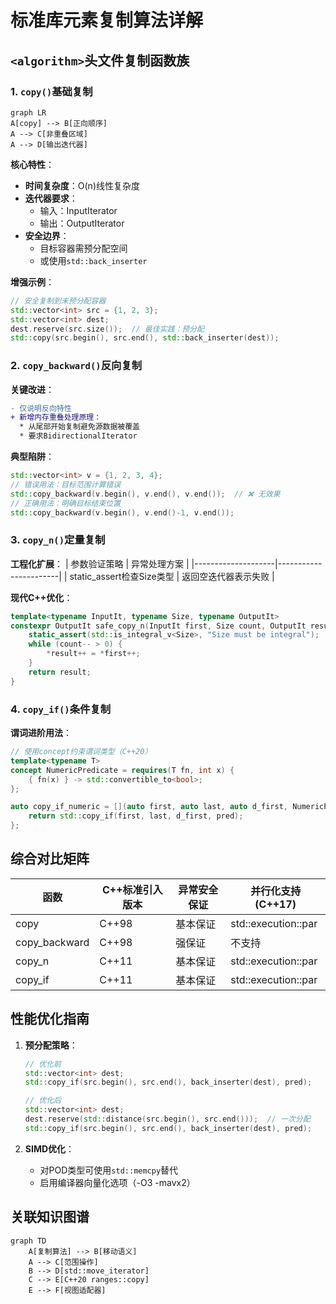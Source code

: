 
# 标准库元素复制算法详解
## `<algorithm>`头文件复制函数族

### 1. `copy()`基础复制
```mermaid
graph LR
A[copy] --> B[正向顺序]
A --> C[非重叠区域]
A --> D[输出迭代器]
```

**核心特性**：
- **时间复杂度**：O(n)线性复杂度
- **迭代器要求**：
  - 输入：InputIterator
  - 输出：OutputIterator
- **安全边界**：
  - 目标容器需预分配空间
  - 或使用`std::back_inserter`

**增强示例**：
```cpp
// 安全复制到未预分配容器
std::vector<int> src = {1, 2, 3};
std::vector<int> dest;
dest.reserve(src.size());  // 最佳实践：预分配
std::copy(src.begin(), src.end(), std::back_inserter(dest));
```

### 2. `copy_backward()`反向复制
**关键改进**：
```diff
- 仅说明反向特性
+ 新增内存重叠处理原理：
  * 从尾部开始复制避免源数据被覆盖
  * 要求BidirectionalIterator
```

**典型陷阱**：
```cpp
std::vector<int> v = {1, 2, 3, 4};
// 错误用法：目标范围计算错误
std::copy_backward(v.begin(), v.end(), v.end());  // ❌ 无效果
// 正确用法：明确目标结束位置
std::copy_backward(v.begin(), v.end()-1, v.end());
```

### 3. `copy_n()`定量复制
**工程化扩展**：
| 参数验证策略       | 异常处理方案          |
|--------------------|-----------------------|
| static_assert检查Size类型 | 返回空迭代器表示失败 |

**现代C++优化**：
```cpp
template<typename InputIt, typename Size, typename OutputIt>
constexpr OutputIt safe_copy_n(InputIt first, Size count, OutputIt result) {
    static_assert(std::is_integral_v<Size>, "Size must be integral");
    while (count-- > 0) {
        *result++ = *first++;
    }
    return result;
}
```

### 4. `copy_if()`条件复制
**谓词进阶用法**：
```cpp
// 使用concept约束谓词类型（C++20）
template<typename T>
concept NumericPredicate = requires(T fn, int x) {
    { fn(x) } -> std::convertible_to<bool>;
};

auto copy_if_numeric = [](auto first, auto last, auto d_first, NumericPredicate auto pred) {
    return std::copy_if(first, last, d_first, pred);
};
```

## 综合对比矩阵
| 函数          | C++标准引入版本 | 异常安全保证 | 并行化支持(C++17) |
|---------------|----------------|--------------|-------------------|
| copy          | C++98          | 基本保证     | std::execution::par |
| copy_backward | C++98          | 强保证       | 不支持            |
| copy_n        | C++11          | 基本保证     | std::execution::par |
| copy_if       | C++11          | 基本保证     | std::execution::par |

## 性能优化指南
1. **预分配策略**：
   ```cpp
   // 优化前
   std::vector<int> dest;
   std::copy_if(src.begin(), src.end(), back_inserter(dest), pred);

   // 优化后
   std::vector<int> dest;
   dest.reserve(std::distance(src.begin(), src.end()));  // 一次分配
   std::copy_if(src.begin(), src.end(), back_inserter(dest), pred);
   ```

2. **SIMD优化**：
   - 对POD类型可使用`std::memcpy`替代
   - 启用编译器向量化选项（-O3 -mavx2）

## 关联知识图谱
```mermaid
graph TD
    A[复制算法] --> B[移动语义]
    A --> C[范围操作]
    B --> D[std::move_iterator]
    C --> E[C++20 ranges::copy]
    E --> F[视图适配器]
```
